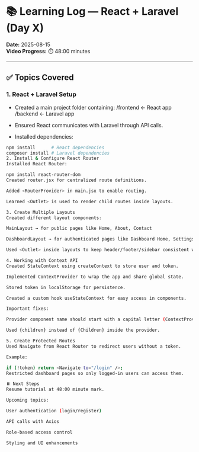 # 📚 Learning Log — React + Laravel (Day X)

**Date:** 2025-08-15  
**Video Progress:** ⏱️ 48:00 minutes  

---

## ✅ Topics Covered

### 1. React + Laravel Setup
- Created a main project folder containing:
/frontend ← React app
/backend ← Laravel app

- Ensured React communicates with Laravel through API calls.
- Installed dependencies:
```bash
npm install      # React dependencies
composer install # Laravel dependencies
2. Install & Configure React Router
Installed React Router:

npm install react-router-dom
Created router.jsx for centralized route definitions.

Added <RouterProvider> in main.jsx to enable routing.

Learned <Outlet> is used to render child routes inside layouts.

3. Create Multiple Layouts
Created different layout components:

MainLayout → for public pages like Home, About, Contact

DashboardLayout → for authenticated pages like Dashboard Home, Settings

Used <Outlet> inside layouts to keep header/footer/sidebar consistent while switching main content.

4. Working with Context API
Created StateContext using createContext to store user and token.

Implemented ContextProvider to wrap the app and share global state.

Stored token in localStorage for persistence.

Created a custom hook useStateContext for easy access in components.

Important fixes:

Provider component name should start with a capital letter (ContextProvider).

Used {children} instead of {Children} inside the provider.

5. Create Protected Routes
Used Navigate from React Router to redirect users without a token.

Example:

if (!token) return <Navigate to="/login" />;
Restricted dashboard pages so only logged-in users can access them.

⏸️ Next Steps
Resume tutorial at 48:00 minute mark.

Upcoming topics:

User authentication (login/register)

API calls with Axios

Role-based access control

Styling and UI enhancements